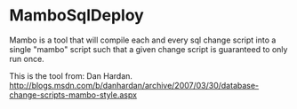 MamboSqlDeploy
==============

Mambo is a tool that will compile each and every sql change script into a single "mambo" script such that a given change script is guaranteed to only run once.

This is the tool from: Dan Hardan. http://blogs.msdn.com/b/danhardan/archive/2007/03/30/database-change-scripts-mambo-style.aspx


